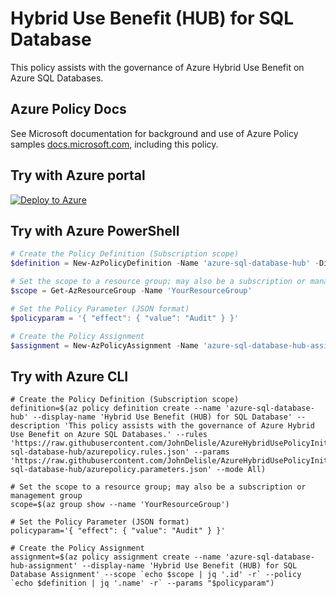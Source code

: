 # Hybrid Use Benefit (HUB) for SQL Database

This policy assists with the governance of Azure Hybrid Use Benefit on Azure SQL Databases.

## Azure Policy Docs

See Microsoft documentation for background and use of Azure Policy samples [docs.microsoft.com](https://docs.microsoft.com/en-us/azure/governance/policy/samples/), including this policy.

## Try with Azure portal

[![Deploy to Azure](http://azuredeploy.net/deploybutton.png)](https://portal.azure.com/?#blade/Microsoft_Azure_Policy/CreatePolicyDefinitionBlade/uri/https%3a%2f%2fraw.githubusercontent.com%2fJohnDelisle%2fAzureHybridUsePolicyInitiative%2fmain%2fpolicies%2f%2fSQL%2fazure-sql-database-hub%2fazurepolicy.json)

## Try with Azure PowerShell

````powershell
# Create the Policy Definition (Subscription scope)
$definition = New-AzPolicyDefinition -Name 'azure-sql-database-hub' -DisplayName 'Hybrid Use Benefit (HUB) for SQL Database' -description 'This policy assists with the governance of Azure Hybrid Use Benefit on Azure SQL Databases.' -Policy 'https://raw.githubusercontent.com/JohnDelisle/AzureHybridUsePolicyInitiative/main/policies//SQL/azure-sql-database-hub/azurepolicy.rules.json' -Parameter 'https://raw.githubusercontent.com/JohnDelisle/AzureHybridUsePolicyInitiative/main/policies//SQL/azure-sql-database-hub/azurepolicy.parameters.json' -Mode All

# Set the scope to a resource group; may also be a subscription or management group
$scope = Get-AzResourceGroup -Name 'YourResourceGroup'

# Set the Policy Parameter (JSON format)
$policyparam = '{ "effect": { "value": "Audit" } }'

# Create the Policy Assignment
$assignment = New-AzPolicyAssignment -Name 'azure-sql-database-hub-assignment' -DisplayName 'Hybrid Use Benefit (HUB) for SQL Database Assignment' -Scope $scope.ResourceId -PolicyDefinition $definition -PolicyParameter $policyparam
````

## Try with Azure CLI

```cli
# Create the Policy Definition (Subscription scope)
definition=$(az policy definition create --name 'azure-sql-database-hub' --display-name 'Hybrid Use Benefit (HUB) for SQL Database' --description 'This policy assists with the governance of Azure Hybrid Use Benefit on Azure SQL Databases.' --rules 'https://raw.githubusercontent.com/JohnDelisle/AzureHybridUsePolicyInitiative/main/policies//SQL/azure-sql-database-hub/azurepolicy.rules.json' --params 'https://raw.githubusercontent.com/JohnDelisle/AzureHybridUsePolicyInitiative/main/policies//SQL/azure-sql-database-hub/azurepolicy.parameters.json' --mode All)

# Set the scope to a resource group; may also be a subscription or management group
scope=$(az group show --name 'YourResourceGroup')

# Set the Policy Parameter (JSON format)
policyparam='{ "effect": { "value": "Audit" } }'

# Create the Policy Assignment
assignment=$(az policy assignment create --name 'azure-sql-database-hub-assignment' --display-name 'Hybrid Use Benefit (HUB) for SQL Database Assignment' --scope `echo $scope | jq '.id' -r` --policy `echo $definition | jq '.name' -r` --params "$policyparam")
```
